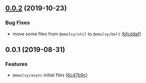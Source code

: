 ## [0.0.2](https://github.com/gavar/emulsy/compare/v/async/0.0.1...v/async/0.0.2) (2019-10-23)


### Bug Fixes

* move some files from `@emulsy/util` to `@emulsy/belt` ([bfcddaf](https://github.com/gavar/emulsy/commit/bfcddaf3ef671332b49709d95d12788a9e892a61))

## 0.0.1 (2019-08-31)


### Features

* `@emulsy/async` initial files ([6c47b9c](https://github.com/gavar/emulsy/commit/6c47b9c))
